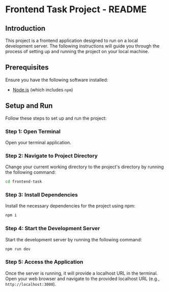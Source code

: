 # Frontend Task Project - README

## Introduction

This project is a frontend application designed to run on a local development server. The following instructions will guide you through the process of setting up and running the project on your local machine.

## Prerequisites

Ensure you have the following software installed:
- [Node.js](https://nodejs.org/) (which includes `npm`)

## Setup and Run

Follow these steps to set up and run the project:

### Step 1: Open Terminal

Open your terminal application.

### Step 2: Navigate to Project Directory

Change your current working directory to the project's directory by running the following command:

```bash
cd frontend-task
```

### Step 3: Install Dependencies

Install the necessary dependencies for the project using npm:

```bash
npm i
```

### Step 4: Start the Development Server

Start the development server by running the following command:

```bash
npm run dev
```

### Step 5: Access the Application

Once the server is running, it will provide a localhost URL in the terminal. Open your web browser and navigate to the provided localhost URL (e.g., `http://localhost:3000`).
